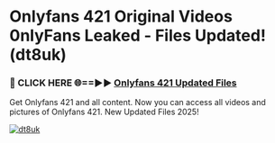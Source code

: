 # Onlyfans 421 Original Videos 0nlyFans Leaked - Files Updated! (dt8uk)

<h3>🔴 CLICK HERE 🌐==►► <a href="https://tinyurl.com/ehrbuxhb" rel="nofollow">Onlyfans 421 Updated Files</a></h3>

Get Onlyfans 421 and all content. Now you can access all videos and pictures of Onlyfans 421. New Updated Files 2025!

[![dt8uk](https://i.imgur.com/lVYEuWS.gif)](https://tinyurl.com/ehrbuxhb)
